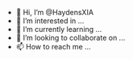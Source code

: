 - 👋 Hi, I’m @HaydensXIA
- 👀 I’m interested in ...
- 🌱 I’m currently learning ...
- 💞️ I’m looking to collaborate on ...
- 📫 How to reach me ...

<!---
HaydensXIA/HaydensXIA is a ✨ special ✨ repository because its `README.md` (this file) appears on your GitHub profile.
You can click the Preview link to take a look at your changes.
--->
